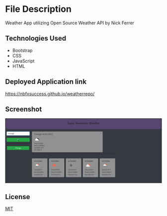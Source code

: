 # File Description

Weather App utilizing Open Source Weather API by Nick Ferrer


## Technologies Used
* Bootstrap
* CSS
* JavaScript
* HTML

## Deployed Application link

https://nbfxsuccess.github.io/weatherrepo/


## Screenshot
![Weather App](/assets/Capture.png "Application Screenshot")


## License
[MIT](https://choosealicense.com/licenses/mit/)
